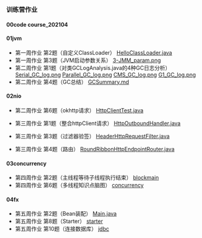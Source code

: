 ### 训练营作业

#### 00code	 course_202104  

#### 01jvm 

- 第一周作业	第2题（自定义ClassLoader）	[HelloClassLoader.java](https://github.com/SaturnStroller/java_course_202104/blob/main/01jvm/HelloClassLoader.java)
- 第一周作业	第3题（JVM启动参数关系）	[3-JMM_param.png](https://github.com/SaturnStroller/java_course_202104/blob/main/01jvm/3-JMM_param.png)
- 第二周作业	第1题（对类GCLogAnalysis.java的4种GC日志分析）	
[Serial_GC_log.png](https://github.com/SaturnStroller/java_course_202104/blob/main/01jvm/Serial_GC_log.png)
[Parallel_GC_log.png](https://github.com/SaturnStroller/java_course_202104/blob/main/01jvm/Parallel_GC_log.png)
[CMS_GC_log.png](https://github.com/SaturnStroller/java_course_202104/blob/main/01jvm/CMS_GC_log.png)
[G1_GC_log.png](https://github.com/SaturnStroller/java_course_202104/blob/main/01jvm/G1_GC_log.png)
- 第二周作业	第4题（GC总结）	[GCSummary.md](https://github.com/SaturnStroller/java_course_202104/blob/main/01jvm/GCSummary.md)

#### 02nio 

- 第二周作业	第6题（okhttp请求）	[HttpClientTest.java](https://github.com/SaturnStroller/java_course_202104/blob/main/01jvm/course_202104/src/main/java/saturnStroller/geekTime/course_202104/nio/HttpClientTest.java)

- 第三周作业	第1题（整合httpClient请求）	[HttpOutboundHandler.java](https://github.com/SaturnStroller/java_course_202104/blob/main/02nio/nettygateway/src/main/java/saturnstroller/geektime/nettygateway/outbound/httpClient/HttpOutboundHandler.java)
- 第三周作业	第3题（过滤器验签）	[HeaderHttpRequestFilter.java](https://github.com/SaturnStroller/java_course_202104/blob/main/02nio/nettygateway/src/main/java/saturnstroller/geektime/nettygateway/filter/HeaderHttpRequestFilter.java)
- 第三周作业	第4题（路由）	[RoundRibbonHttpEndpointRouter.java](https://github.com/SaturnStroller/java_course_202104/blob/main/02nio/nettygateway/src/main/java/saturnstroller/geektime/nettygateway/router/RoundRibbonHttpEndpointRouter.java)

#### 03concurrency

- 第四周作业	第2题（主线程等待子线程执行结束）	[blockmain](https://github.com/SaturnStroller/java_course_202104/blob/main/03concurrency/threadpactice/src/main/java/saturnstroller/geektime/threadpractice/blockmain)
- 第四周作业	第6题（多线程知识点脑图）	[concurrency](https://github.com/SaturnStroller/java_course_202104/blob/main/03concurrency/concurrency.png)

#### 04fx

- 第五周作业	第2题（Bean装配）	[Main.java](https://github.com/SaturnStroller/java_course_202104/blob/main/04fx/frame-practice/src/main/java/saturnstroller/geektime/frame/_Main.java)
- 第五周作业	第8题（Starter）	[starter](https://github.com/SaturnStroller/java_course_202104/blob/main/04fx/starterdemo/src/main/java/saturnstroller/geektime/starterdemo/SaturnStrollerAutoConfiguration.java)
- 第五周作业	第10题（连接数据库）	[jdbc](https://github.com/SaturnStroller/java_course_202104/blob/main/04fx/jdbcdemo/src/main/java/saturnstroller/geektime/jdbcdemo/dao)


